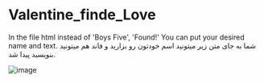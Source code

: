 # Valentine_finde_Love

In the file html instead of 'Boys Five', 'Found!' You can put your desired name and text.
شما به جای متن زیر میتونید اسم خودتون رو بزارید و فاند هم میتونید بنویسید پیدا شد.


![image](https://user-images.githubusercontent.com/101173470/215466201-509af426-8e69-4af6-9285-d2e58e08428f.png)


